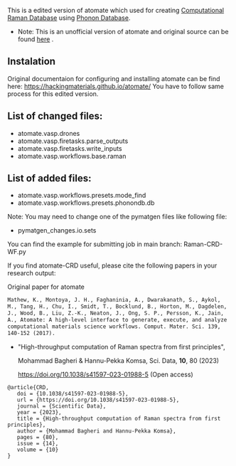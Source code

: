 
This is a edited version of atomate which used for creating [Computational Raman Database](https://ramandb.oulu.fi/) using [Phonon Database](https://github.com/atztogo/phonondb).

* Note: This is an unofficial version of atomate and original source can be found [here](https://github.com/hackingmaterials/atomate) .

## Instalation
Original documentaion for configuring and installing atomate can be find here: https://hackingmaterials.github.io/atomate/
You have to follow same process for this edited version.


## List of changed files:
* atomate.vasp.drones
* atomate.vasp.firetasks.parse_outputs
* atomate.vasp.firetasks.write_inputs
* atomate.vasp.workflows.base.raman

## List of added files:
* atomate.vasp.workflows.presets.mode_find
* atomate.vasp.workflows.presets.phonondb.db

Note: You may need to change one of the pymatgen files like following file:
* pymatgen_changes.io.sets

You can find the example for submitting job in main branch: Raman-CRD-WF.py

If you find atomate-CRD useful, please cite the following papers in your research output:

Original paper for atomate

```txt
Mathew, K., Montoya, J. H., Faghaninia, A., Dwarakanath, S., Aykol,
M., Tang, H., Chu, I., Smidt, T., Bocklund, B., Horton, M., Dagdelen,
J., Wood, B., Liu, Z.-K., Neaton, J., Ong, S. P., Persson, K., Jain,
A., Atomate: A high-level interface to generate, execute, and analyze
computational materials science workflows. Comput. Mater. Sci. 139,
140-152 (2017).
```

- "High-throughput computation of Raman spectra from first principles",

  Mohammad Bagheri & Hannu-Pekka Komsa, Sci. Data, **10**, 80 (2023)

  https://doi.org/10.1038/s41597-023-01988-5 (Open access)


```
@article{CRD,
   doi = {10.1038/s41597-023-01988-5},
   url = {https://doi.org/10.1038/s41597-023-01988-5},
   journal = {Scientific Data},
   year = {2023},
   title = {High-throughput computation of Raman spectra from first principles},
   author = {Mohammad Bagheri and Hannu-Pekka Komsa},
   pages = {80},
   issue = {14},
   volume = {10}
}
```
